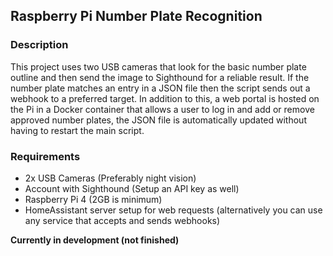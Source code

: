 ## Raspberry Pi Number Plate Recognition
### Description
This project uses two USB cameras that look for the basic number plate outline and then send the image to Sighthound for a reliable result. If the number plate matches an entry in a JSON file then the script sends out a webhook to a preferred target. In addition to this, a web portal is hosted on the Pi in a Docker container that allows a user to log in and add or remove approved number plates, the JSON file is automatically updated without having to restart the main script.

### Requirements
* 2x USB Cameras (Preferably night vision)
* Account with Sighthound (Setup an API key as well)
* Raspberry Pi 4 (2GB is minimum)
* HomeAssistant server setup for web requests (alternatively you can use any service that accepts and sends webhooks)

**Currently in development (not finished)**
